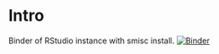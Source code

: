 # Intro
Binder of RStudio instance with smisc install.
[![Binder](https://mybinder.org/badge_logo.svg)](https://mybinder.org/v2/gh/ssinari/smisc_install/master)
